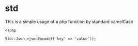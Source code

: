 # std

This is a simple usage of a php function by standard camelCase

```
<?php

Std::Json->jsonEncode(['key' => 'value']);
```